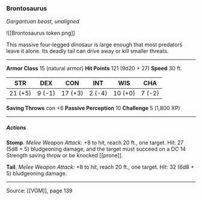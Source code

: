 ### Brontosaurus
_Gargantuan beast, unaligned_

![[Brontosaurus token.png]]

This massive four-legged dinosaur is large enough that most predators leave it alone. Its deadly tail can drive away or kill smaller threats.



---

**Armor Class** 15 (natural armor)
**Hit Points** 121 (9d20 + 27)
**Speed** 30 ft.

| STR     | DEX     | CON     | INT     | WIS     | CHA     |
|---------|---------|---------|---------|---------|---------|
| 21 (+5) | 9 (-1) | 17 (+3) | 2 (-4) | 10 (+0) | 7 (-2) |

**Saving Throws** con +6
**Passive Perception** 10
**Challenge** 5 (1,800 XP)

---

##### Actions
**Stomp**. _Melee Weapon Attack:_ +8 to hit, reach 20 ft., one target. Hit: 27 (5d8 + 5) bludgeoning damage, and the target must succeed on a DC 14 Strength saving throw or be knocked [[prone]].

**Tail**. _Melee Weapon Attack:_ +8 to hit, reach 20 ft., one target. Hit: 32 (6d8 + 5) bludgeoning damage.


---

Source: [[VGM]], page 139